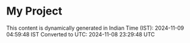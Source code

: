 # My Project

This content is dynamically generated in Indian Time (IST): 2024-11-09 04:59:48 IST
Converted to UTC: 2024-11-08 23:29:48 UTC

